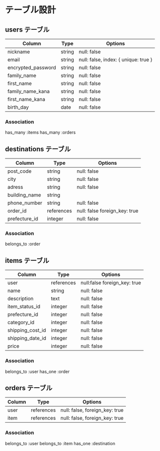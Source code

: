 # テーブル設計

## users テーブル

| Column             | Type   | Options                              |
| ------------------ | ------ | ------------------------------------ |
| nickname           | string | null: false                          |
| email              | string | null: false, index: { unique: true } |
| encrypted_password | string | null: false                          |
| family_name        | string | null: false                          |
| first_name         | string | null: false                          |
| family_name_kana   | string | null: false                          |
| first_name_kana    | string | null: false                          |
| birth_day          | date   | null: false                          |

### Association

has_many :items
has_many :orders

## destinations テーブル

| Column           | Type       | Options                               |
| ---------------- | ---------- | ------------------------------------- |
| post_code        | string     | null: false                           |
| city             | string     | null: false                           |
| adress           | string     | null: false                           |
| building_name    | string     |                                       |
| phone_number     | string     | null: false                           |
| order_id         | references | null: false foreign_key: true         |
| prefecture_id    | integer    | null: false                           |

### Association

belongs_to :order

## items テーブル

| Column           | Type       | Options                      |
| ---------------- | ---------- | ---------------------------- |
| user             | references | null:false foreign_key: true |
| name             | string     | null: false                  |
| description      | text       | null: false                  |
| item_status_id   | integer    | null: false                  |
| prefecture_id    | integer    | null: false                  |
| category_id      | integer    | null: false                  |
| shipping_cost_id | integer    | null: false                  |
| shipping_date_id | integer    | null: false                  |
| price            | integer    | null: false                  |

### Association

belongs_to :user
has_one :order

## orders テーブル

| Column           | Type       | Options                      |
| ---------------- | ---------- | ---------------------------- |
| user             | references	|null: false, foreign_key: true|
| item             | references	|null: false, foreign_key: true|

### Association

belongs_to :user
belongs_to :item
has_one :destination